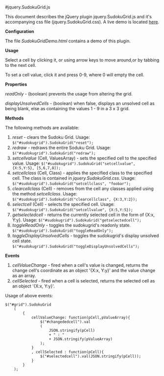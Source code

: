 #jquery.SudokuGrid.js

This document describes the jQuery plugin jquery.SudokuGrid.js and it's accompanying css file (jquery.SudokuGrid.css). A live demo is located [here](http://www.evilscience.co.uk/AndyStobirski/SudokuGrid/SudokuGridDemo.html).

**Configuration**

The file *SudokuGridDemo.html* contains a demo of this plugin.

**Usage**

Select a cell by clicking it, or using arrow keys to move around,or by tabbing to the next cell.

To set a cell value, click it and press 0-9, where 0 will empty the cell.

**Properties**

*readOnly* - (boolean) prevents the usage from altering the grid.

*displayUnsolvedCells* - (boolean) when false, displays an unsolved cell as being blank, else as containing the values 1 - 9 in a 3 x 3 grid.

**Methods**

The following methods are available:

1. *reset* - clears the Sudoku Grid. Usage: ```$("#sudokugrid").SudokuGrid("reset");```
2. *redraw* - redraws the entire Soduku Grid. Usage: ```$("#sudokugrid").SudokuGrid("redraw");```
3. *setcellvalue* (Cell, ValuesArray) - sets the specified cell to the specified value. Usage: ```$("#sudokugrid").SudokuGrid("setcellvalue", {X:5,Y:5}, [5,6,7,8]);```
4. *setcellclass* (Cell, Class) - applies the specified class to the specified cell. The class is contained in *jquery.SudokuGrid.css*. Usage:  ```$("#sudokugrid").SudokuGrid("setcellclass", "foobar");```
5. *clearcellclass* (Cell) - removes from the cell any classes applied using the method *setcellclass*. Usage: ```$("#sudokugrid").SudokuGrid("clearcellclass", {X:3,Y:2});```
6. *selectcell* (Cell) - selects the specified cell. Usage:  ```$("#sudokugrid").SudokuGrid("setcellvalue", {X:5,Y:5});```
7. *getselectedcell* - returns the currently selected cell in the form of {X:x, Y:y}. Usage:  ```$("#sudokugrid").SudokuGrid("getselectedcell");```
8. *toggleReadOnly* - toggles the sudokugrid's readonly state. ```$("#sudokugrid").SudokuGrid("toggleReadOnly");```
9. *toggleDisplayUnsolvedCells* - toggles the sudokugrid's display unsolved cell state. ```$("#sudokugrid").SudokuGrid("toggleDisplayUnsolvedCells");```

**Events**

1. *cellValueChange* - fired when a cell's value is changed, returns the change cell's coordinate as an object '{X:x, Y:y}' and the value change as an array.
2. *cellSelected* - fired when a cell is selected, returns the selected cell as an object '{X:x, Y:y}'.

Usage of above events:

```
$("#grid").SudokuGrid
	(				
		{
			cellValueChange: function(pCell,pValueArray){													
				$("#changededcell").val 
				(
					JSON.stringify(pCell)
					+ " : " 
					+ JSON.stringify(pValueArray)
				);
			}
			, cellSelected : function(pCell){										
				$("#selectedcell").val(JSON.stringify(pCell));
			}				
		}				
	);		
```